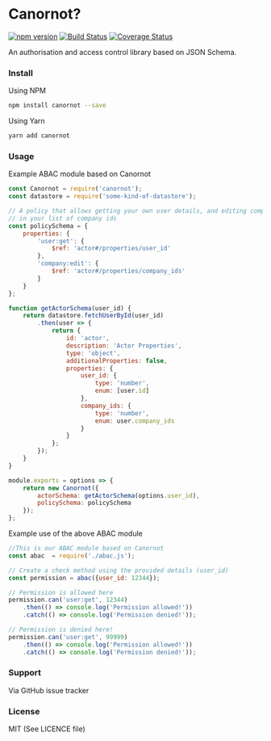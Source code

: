 # Canornot?

[![npm version](https://badge.fury.io/js/canornot.svg)](https://badge.fury.io/js/canornot) [![Build Status](https://travis-ci.org/nulllines/canornot.svg?branch=master)](https://travis-ci.org/maxholman/canornot) [![Coverage Status](https://coveralls.io/repos/github/nulllines/canornot/badge.svg?branch=master)](https://coveralls.io/github/nulllines/canornot?branch=master)

An authorisation and access control library based on JSON Schema.

### Install

Using NPM

```bash
npm install canornot --save
```

Using Yarn

```bash
yarn add canornot
```

### Usage

Example ABAC module based on Canornot

```javascript
const Canornot = require('canornot');
const datastore = require('some-kind-of-datastore');

// A policy that allows getting your own user details, and editing companies
// in your list of company ids
const policySchema = {
    properties: {
        'user:get': {
            $ref: 'actor#/properties/user_id'
        },
        'company:edit': {
            $ref: 'actor#/properties/company_ids'
        }
    }
};

function getActorSchema(user_id) {
    return datastore.fetchUserById(user_id)
        .then(user => {
            return {
                id: 'actor',
                description: 'Actor Properties',
                type: 'object',
                additionalProperties: false,
                properties: {
                    user_id: {
                        type: 'number',
                        enum: [user.id]
                    },
                    company_ids: {
                        type: 'number',
                        enum: user.company_ids
                    }
                }
            };
        });
    }
}

module.exports = options => {
    return new Canornot({
        actorSchema: getActorSchema(options.user_id),
        policySchema: policySchema
    });
};

```


Example use of the above ABAC module

```javascript
//This is our ABAC module based on Canornot
const abac  = require('./abac.js');

// Create a check method using the provided details (user_id)
const permission = abac({user_id: 12344});

// Permission is allowed here
permission.can('user:get', 12344)
    .then(() => console.log('Permission allowed!'))
    .catch(() => console.log('Permission denied!'));

// Permission is denied here!
permission.can('user:get', 99999)
    .then(() => console.log('Permission allowed!'))
    .catch(() => console.log('Permission denied!'));
```

### Support

Via GitHub issue tracker

### License

MIT (See LICENCE file)
